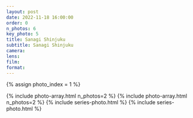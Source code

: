 ```yaml
---
layout: post
date: 2022-11-18 16:00:00
order: 0
n_photos: 6
key_photo: 5
title: Sanagi Shinjuku
subtitle: Sanagi Shinjuku
camera: 
lens: 
film: 
format: 
---
```


{% assign photo_index = 1 %}

{% include photo-array.html n_photos=2 %}
{% include photo-array.html n_photos=2 %}
{% include series-photo.html %}
{% include series-photo.html %}
